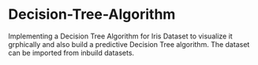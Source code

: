 # Decision-Tree-Algorithm

Implementing a Decision Tree Algorithm for Iris Dataset to visualize it grphically and also build a predictive Decision Tree algorithm.
The dataset can be imported from inbuild datasets.
